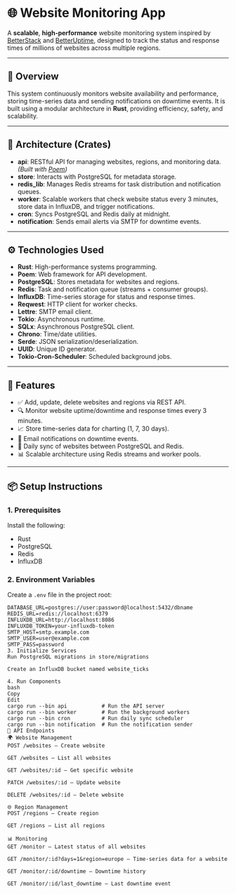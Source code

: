 # 🌐 Website Monitoring App

A **scalable**, **high-performance** website monitoring system inspired by [BetterStack](https://betterstack.com/) and [BetterUptime](https://betteruptime.com), designed to track the status and response times of millions of websites across multiple regions.

---

## 📖 Overview

This system continuously monitors website availability and performance, storing time-series data and sending notifications on downtime events. It is built using a modular architecture in **Rust**, providing efficiency, safety, and scalability.

---

## 🧱 Architecture (Crates)

- **api**: RESTful API for managing websites, regions, and monitoring data. *(Built with [Poem](https://github.com/poem-web/poem))*
- **store**: Interacts with PostgreSQL for metadata storage.
- **redis_lib**: Manages Redis streams for task distribution and notification queues.
- **worker**: Scalable workers that check website status every 3 minutes, store data in InfluxDB, and trigger notifications.
- **cron**: Syncs PostgreSQL and Redis daily at midnight.
- **notification**: Sends email alerts via SMTP for downtime events.

---

## ⚙️ Technologies Used

- **Rust**: High-performance systems programming.
- **Poem**: Web framework for API development.
- **PostgreSQL**: Stores metadata for websites and regions.
- **Redis**: Task and notification queue (streams + consumer groups).
- **InfluxDB**: Time-series storage for status and response times.
- **Reqwest**: HTTP client for worker checks.
- **Lettre**: SMTP email client.
- **Tokio**: Asynchronous runtime.
- **SQLx**: Asynchronous PostgreSQL client.
- **Chrono**: Time/date utilities.
- **Serde**: JSON serialization/deserialization.
- **UUID**: Unique ID generator.
- **Tokio-Cron-Scheduler**: Scheduled background jobs.

---

## 🚀 Features

- ✅ Add, update, delete websites and regions via REST API.
- 🔍 Monitor website uptime/downtime and response times every 3 minutes.
- 📈 Store time-series data for charting (1, 7, 30 days).
- 📧 Email notifications on downtime events.
- 🔁 Daily sync of websites between PostgreSQL and Redis.
- 📊 Scalable architecture using Redis streams and worker pools.

---

## 📦 Setup Instructions

### 1. Prerequisites

Install the following:

- Rust
- PostgreSQL
- Redis
- InfluxDB

### 2. Environment Variables

Create a `.env` file in the project root:

```env
DATABASE_URL=postgres://user:password@localhost:5432/dbname
REDIS_URL=redis://localhost:6379
INFLUXDB_URL=http://localhost:8086
INFLUXDB_TOKEN=your-influxdb-token
SMTP_HOST=smtp.example.com
SMTP_USER=user@example.com
SMTP_PASS=password
3. Initialize Services
Run PostgreSQL migrations in store/migrations

Create an InfluxDB bucket named website_ticks

4. Run Components
bash
Copy
Edit
cargo run --bin api           # Run the API server
cargo run --bin worker        # Run the background workers
cargo run --bin cron          # Run daily sync scheduler
cargo run --bin notification  # Run the notification sender
🔌 API Endpoints
🌍 Website Management
POST /websites — Create website

GET /websites — List all websites

GET /websites/:id — Get specific website

PATCH /websites/:id — Update website

DELETE /websites/:id — Delete website

🌐 Region Management
POST /regions — Create region

GET /regions — List all regions

📊 Monitoring
GET /monitor — Latest status of all websites

GET /monitor/:id?days=1&region=europe — Time-series data for a website

GET /monitor/:id/downtime — Downtime history

GET /monitor/:id/last_downtime — Last downtime event

